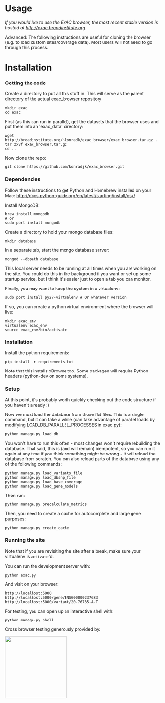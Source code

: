 Usage
=======

*If you would like to use the ExAC browser, the most recent stable version is hosted at http://exac.broadinstitute.org*

Advanced: The following instructions are useful for cloning the browser (e.g. to load custom sites/coverage data).
Most users will not need to go through this process.

Installation
=======

### Getting the code

Create a directory to put all this stuff in. This will serve as the parent directory of the actual exac_browser repository 

    mkdir exac
    cd exac

First (as this can run in parallel), get the datasets that the browser uses and put them into an 'exac_data' directory:

    wget http://broadinstitute.org/~konradk/exac_browser/exac_browser.tar.gz .
    tar zxvf exac_browser.tar.gz
    cd ..

Now clone the repo: 

    git clone https://github.com/konradjk/exac_browser.git

### Dependencies

Follow these instructions to get Python and Homebrew installed on your Mac:
http://docs.python-guide.org/en/latest/starting/install/osx/

Install MongoDB:

    brew install mongodb
    # or
    sudo port install mongodb

Create a directory to hold your mongo database files: 

    mkdir database

In a separate tab, start the mongo database server:

    mongod --dbpath database

This local server needs to be running at all times when you are working on the site.
You could do this in the background if you want or set up some startup service,
but I think it's easier just to open a tab you can monitor.

Finally, you may want to keep the system in a virtualenv:

    sudo port install py27-virtualenv # Or whatever version

If so, you can create a python virtual environment where the browser will live:

    mkdir exac_env
    virtualenv exac_env
    source exac_env/bin/activate

### Installation

Install the python requirements:

    pip install -r requirements.txt

Note that this installs xBrowse too. Some packages will require Python headers (python-dev on some systems).

### Setup

At this point, it's probably worth quickly checking out the code structure if you haven't already :)

Now we must load the database from those flat files.
This is a single command, but it can take a while (can take advantage of parallel loads by modifying LOAD\_DB\_PARALLEL\_PROCESSES in exac.py):

    python manage.py load_db

You won't have to run this often - most changes won't require rebuilding the database.
That said, this is (and will remain) idempotent,
so you can run it again at any time if you think something might be wrong - it will reload the database from scratch.
You can also reload parts of the database using any of the following commands:

    python manage.py load_variants_file
    python manage.py load_dbsnp_file
    python manage.py load_base_coverage
    python manage.py load_gene_models

Then run:

    python manage.py precalculate_metrics

Then, you need to create a cache for autocomplete and large gene purposes:

    python manage.py create_cache

### Running the site

Note that if you are revisiting the site after a break, make sure your virtualenv is `activate`'d.

You can run the development server with:

    python exac.py

And visit on your browser:

    http://localhost:5000
    http://localhost:5000/gene/ENSG00000237683
    http://localhost:5000/variant/20-76735-A-T


For testing, you can open up an interactive shell with:

    python manage.py shell

Cross browser testing generously provided by:

<a href="https://www.browserstack.com/"><img width="200px" src="https://bstacksupport.zendesk.com/attachments/token/airtOtwpHYsJj6MspvpNU26tf/?name=browserstack-logo-600x315.png" /></a>
